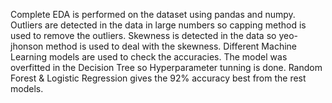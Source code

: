 Complete EDA is performed on the dataset using pandas and numpy.
Outliers are detected in the data in large numbers so capping method is used to remove the outliers.
Skewness is detected in the data so yeo-jhonson method is used to deal with the skewness.
Different Machine Learning models are used to check the accuracies.
The model was overfitted in the Decision Tree so Hyperparameter tunning is done.
Random Forest & Logistic Regression gives the 92% accuracy best from the rest models.
